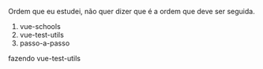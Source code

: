 Ordem que eu estudei, não quer dizer que é a ordem que deve ser seguida.

1. vue-schools
1. vue-test-utils
1. passo-a-passo


fazendo
vue-test-utils